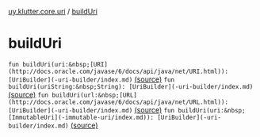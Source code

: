 [uy.klutter.core.uri](index.md) / [buildUri](.)


# buildUri
`fun buildUri(uri:&nbsp;[URI](http://docs.oracle.com/javase/6/docs/api/java/net/URI.html)): [UriBuilder](-uri-builder/index.md)` [(source)](https://github.com/kohesive/klutter/blob/master/core-jdk6/src/main/kotlin/uy/klutter/core/uri/UriBuilder.kt#L10)
`fun buildUri(uriString:&nbsp;String): [UriBuilder](-uri-builder/index.md)` [(source)](https://github.com/kohesive/klutter/blob/master/core-jdk6/src/main/kotlin/uy/klutter/core/uri/UriBuilder.kt#L15)
`fun buildUri(url:&nbsp;[URL](http://docs.oracle.com/javase/6/docs/api/java/net/URL.html)): [UriBuilder](-uri-builder/index.md)` [(source)](https://github.com/kohesive/klutter/blob/master/core-jdk6/src/main/kotlin/uy/klutter/core/uri/UriBuilder.kt#L19)
`fun buildUri(uri:&nbsp;[ImmutableUri](-immutable-uri/index.md)): [UriBuilder](-uri-builder/index.md)` [(source)](https://github.com/kohesive/klutter/blob/master/core-jdk6/src/main/kotlin/uy/klutter/core/uri/UriBuilder.kt#L23)


